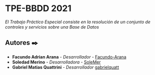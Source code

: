 # TPE-BBDD 2021

_El Trabajo Práctico Especial consiste en la resolución de un conjunto de controles y servicios sobre una Base de Datos_

## Autores ✒️

- **Facundo Adrian Arana** - _Desarrollador_ - [Facundo-Arana](https://github.com/Facundo-Arana)
- **Soledad Merino** - _Desarrolladora_ - [SoleMer](https://github.com/SoleMer)
- **Gabriel Matias Quattrini** - _Desarrollador_ [gabrielquatt](https://github.com/gabrielquatt)
